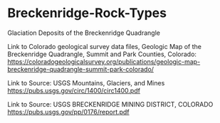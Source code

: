 # Breckenridge-Rock-Types
Glaciation Deposits of the Breckenridge Quadrangle

Link to Colorado geological survey data files, Geologic Map of the Breckenridge Quadrangle, Summit and Park Counties, Colorado:
https://coloradogeologicalsurvey.org/publications/geologic-map-breckenridge-quadrangle-summit-park-colorado/

Link to Source: USGS Mountains, Glaciers, and Mines
https://pubs.usgs.gov/circ/1400/circ1400.pdf

Link to Source: USGS BRECKENRIDGE MINING DISTRICT, COLORADO
https://pubs.usgs.gov/pp/0176/report.pdf
